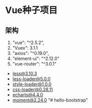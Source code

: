 # Vue种子项目

## 架构
1. "vue": "^2.5.2",
2. "Vuex": 3.1.1
3. "axios": "^0.19.0",
4. "element-ui": "^2.12.0"
5. "vue-router": "^3.0.1"

+ less@3.10.3
+ less-loader@5.0.0
+ style-loader@1.0.0
+ css-loader@0.28.11
+ echarts@4.4.0
+ moment@2.24.0
"# hello-bootstrap" 
